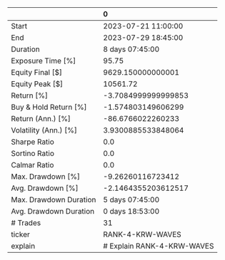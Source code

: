 |                        | 0                          |
|:-----------------------|:---------------------------|
| Start                  | 2023-07-21 11:00:00        |
| End                    | 2023-07-29 18:45:00        |
| Duration               | 8 days 07:45:00            |
| Exposure Time [%]      | 95.75                      |
| Equity Final [$]       | 9629.150000000001          |
| Equity Peak [$]        | 10561.72                   |
| Return [%]             | -3.7084999999999853        |
| Buy & Hold Return [%]  | -1.574803149606299         |
| Return (Ann.) [%]      | -86.6766022260233          |
| Volatility (Ann.) [%]  | 3.9300885533848064         |
| Sharpe Ratio           | 0.0                        |
| Sortino Ratio          | 0.0                        |
| Calmar Ratio           | 0.0                        |
| Max. Drawdown [%]      | -9.26260116723412          |
| Avg. Drawdown [%]      | -2.1464355203612517        |
| Max. Drawdown Duration | 5 days 07:45:00            |
| Avg. Drawdown Duration | 0 days 18:53:00            |
| # Trades               | 31                         |
| ticker                 | RANK-4-KRW-WAVES           |
| explain                | # Explain RANK-4-KRW-WAVES |